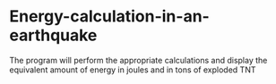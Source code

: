 # Energy-calculation-in-an-earthquake
The program will perform the appropriate calculations and display the equivalent amount of energy in joules and in tons of exploded TNT
